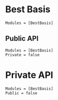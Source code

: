 # Best Basis

```@index
Modules = [BestBasis]
```

## Public API
```@autodocs
Modules = [BestBasis]
Private = false
```

# Private API
```@autodocs
Modules = [BestBasis]
Public = false
```